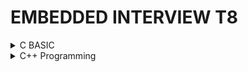 # EMBEDDED INTERVIEW T8

<details> <summary> C BASIC </summary> 

## Lesson 1: C Basic

### 1. Datatype
- Khai báo kiểu dữ liệu rất quan trọng, không được thiếu, không được thừa 
- Các kiểu dữ liệu unsign: uint8_t, uint16_t, uint32_t, uint64_t

- VD kích thước của biến sau:
    uint8_t var; có 8-bit tuong duong 2^8=256: 0-> 255
    int8_t var; có 8-bit tuong duong 2^8=256/2 : -128 -> 127
    uint16_t var1; có 16-bit tuong duong 2^16 = 65536: tu 0-> 65535

### 2. TypeDef
- Một kiểu định nghĩa

Ví dụ sau định nghĩa lại kieuInt là kiểu int (Thay thế một tên khác nhưng bản chất vẫn là int)

```cpp  
typedef int kieuInt;

int main(int argc, char const *argv[])
{
    kieuInt bienA = 28;
    printf(" Test: %d\n", bienA);

    return 0;
}
```
### 3. Câu lệnh điều kiện
#### If Else

```cpp
    int i = 20;

    if (i>20){
        printf("i > 20\n");
    } else if(i==20){
        printf("i = 20\n");
    } else {
        printf("i < 20\n");
    }
```

#### Switch Case
- Cách hoạt động
    - Kiểm tra giá trị đầu tiên
    - Nếu case tương ứng với giá trị sẽ thực thi lệnh và break để thoát vòng lặp
    - 
```cpp
    int i = 0; 

    switch (i){
    case 1:
        printf("Case 1\n");
        break;
    case 2:
        printf("Case 2\n");
        break;
    case 2:
        printf("Case 2\n");
        break;
    default: 
        printf("Case ngoai le\n");
        break;
    }
```

- Trường hợp đặc biệt nếu i bằng 1 hoặc 2 đều print giá trị ở case 2
- break giúp thoát ra khỏi vòng lặp

```cpp
    int i = 0; 

    switch (i){
    case 1:
        
    case 2:
        printf("Case 2\n");
        break;
    case 2:
        printf("Case 2\n");
        break;
    default: 
        printf("Case ngoai le\n");
        break;
    }
```
### 4. Enum
- Cách thiết kế switch case với enum
- enum gán giá trị thằng sau lớn hơn giá trị trước 1 đơn vị
```cpp
typedef enum {
    THANG_MOT, // 0
    THANG_HAI, // 1
    THANG_BA,
    THANG_TU,
    THANG_NAM,
    THANG_SAU,
    THANG_BAY,
    THANG_TAM, // 7
    THANG_CHIN =20, // Neu gan gia tri khac thì thằng tiếp theo sẽ tăng 1 giá trị
    THANG_MUOI,  // 21
    THANG_MUOI_MOT, // 22
    THANG_MUOI_HAI
} typeThang; // Dinh nghia lai bang label thang

int main(int argc, char const *argv[])
// int main() 
{
    typeThang thang = THANG_MOT;
    
    switch (thang)
    {
        case THANG_MOT:
        case THANG_BA:
        case THANG_NAM:
        case THANG_BAY:
        case THANG_TAM:
        case THANG_MUOI:
        case THANG_MUOI_HAI:
            printf("Thang co 31 ngay\n");
            break;
        case THANG_TU:
        case THANG_SAU:
        case THANG_CHIN:
        case THANG_MUOI_MOT:
            printf("Thang co 30 Ngay\n");
            break;
        case THANG_HAI:
            printf("Thang co 28 Ngay\n");
            break;
        default: 
            printf("Case ngoai le\n");
            break;
    }
    return 0;
}
```

### 6. Loop
#### 6.1 For
Cú pháp
for ( < Khai báo giá trị ban đầu>, < điều kiện  (đúng thì chạy chương trình)>, <Toán tử, thực hiện cuối cùng> )

```cpp
    int main(int argc, char const *argv[])
{
    for (int  i = 0 ; i< 10;i++ ){
        printf("i = %d\n",i);
        
    }
    return 0;
}
```

- Cách viết khác
```cpp
int main(int argc, char const *argv[])
{
    int i = 0;
    for (; i< 10; ){
        printf("i = %d\n",i);
        i++;
    }
    return 0;
}
```
##### Continue
- Bỏ qua chương trình

```cpp
int main(int argc, char const *argv[])
{
    for (int  i = 0 ; i< 10;i++){
        if (i ==5){
            continue;
        }
        // Nếu i mà == 5 thì sẽ không in dòng lệnh sau, mà bỏ qua
        printf("i = %d\n",i);
    }
    return 0;
}
```
#### 6.2 While
| While |  Do - While  |
|:-----:|:--------:|
| Chương trình kiểm tra điều kiện trước rồi với chạy chương trình   | Chương trình chạy trước 1 lần rồi mới kiểu tra điều kiện| 

```cpp
int main(int argc, char const *argv[])
{
    int  i = 0;

    while (i<10)
    {
        printf("i = %d\n", i);
        i++;
    }
    return 0;
}
```
#### 6.3 Do - While
- Chương trình chạy trước một lần rồi mới kiểm tra điều kiện
```cpp
int main(int argc, char const *argv[])
{
    int  i = 0;
    do 
    {
        printf("i = %d\n", i);
        i++;
    } while (i==0)
    return 0;
}
```

## Lesson 2: Pointer
### 1. Pointer Giá trị 
```cpp
int a = 10; // Giá trị a có địa chỉ là 0x01

``` 
| Địa chỉ |  Giá trị  |
|:-----:|:--------:|
| 0x01| 10| 

```cpp
int *ptr = 0x01 ; // Địa chỉ là 0x01 có giá trị là kiểu dữ liệu int

&a = 0x01; // Lấy địa chỉ
```

```cpp
int main(int argc, char const *argv[])
{
    int a =10;

    int *ptr = &a; // 0x01 Dia chi 

    printf("Dia chi a: %p\n", &a);

    printf("Gia tri cua bien ptr: %p\n", ptr);

    return 0;
}
```

### 2. Pointer Hàm 
- Con trỏ trỏ đến một hàm
- Cú pháp:
void (*Tencontro)(<input của con trỏ>)

```cpp
void tong(int a, int b){
    printf("Tong: %d va %d = %d \n", a, b, a+b);
} 

void hieu(int a, int b){
    printf("Hieu: %d va %d = %d \n", a, b, a-b);
}

int tich(int a, int b){
    return a*b;
}

int main( int argc, char const *argv[]) {

    int (*ptrTich)(int, int) = &tich;

    printf("Tich: %d\n ", ptrTich(5,5));

    return 0;

}
```
#### Pointer Hàm với input là pointer
```cpp
void tong(int a, int b){
    printf("Tong: %d va %d = %d \n", a, b, a+b);
} 

void hieu(int a, int b){
    printf("Hieu: %d va %d = %d \n", a, b, a-b);
}

void tinhToan( int a, int b, void (*ptr)(int a, int b)){
    printf("Ham tinh toan\n");
    ptr(a,b);
}

int main(int argc, char const *argv)
{
    tinhToan(5,6, &tong);

    tinhToan(7,3, &hieu);
    
    return 0;

}
```
#### void pointer
    Lỗi cần tránh khi khai báo con trỏ
- Trong trường hợp sau sẽ bị lỗi khi khai báo con trỏ char mà trỏ đến vị trí int => Khắc phục bằng con trỏ void

```cpp
int main(int argc, char const *argv[])
{
    int a =10;

    char *ptr = &a; 
    return 0;
    // Chương trình báo lỗi
}

```
- Khắc phục sẽ sử dụng con trỏ void.
- Chú ý khai báo kiểu dữ liệu cho con trỏ void => Ép kiểu dữ liệu

```cpp
int main(int argc, char const *argv[])
{
    void *ptr;

    int a =10;
    char *ptr = &a; 


    double b = 10.2;

    char c = 'A';

    char *ptr = &a; 
    return 0;
}

```

## Lesson 3: Memory Allocation

![Ảnh Phân vùng nhớ](https://i0.wp.com/securitydiaries.com/wp-content/uploads/2018/11/memory-segmets.png?w=340&ssl=1)

#### Text :

- Quyền truy cập chỉ Read và nó chưa lệnh để thực thi nên tránh sửa đổi instruction. 

- Chứa khai báo hằng số trong chương trình (.rodata)

Khi chương trình napjp vào VXL (sử lưu vào bộ nhớ Flask - Tắt đi mở lại vẫn còn lưu lại), Khi sử dụng sẽ Copy chương trình vào phân vùng RAM để chạy ( Do tốc độ chạy trên Ram nhanh hơn tuy nhiên Ram không lưu lại khi tắt máy)

- Chỉ đọc không sử đổi được chương trình 

Ví dụ các biến `const int i = 10;` được lưu ở Phân vùng Text

#### Data:

– Quyền truy cập là read-write.

– Chứa biến toàn cục or biến static với giá trị khởi tạo khác không.

– Được giải phóng khi kết thúc chương trình.

Ví dụ: 
    - static toàn cục `static int b = 20;` 

    - static cục bộ

```cpp
void test(){
    static int b = 20;
}
```

#### Bss:

– Quyền truy cập là read-write.

– Chứa biến toàn cục or biến static với giá trị **khởi tạo bằng không** or **không khởi tạo**.

– Được giải phóng khi kết thúc chương trình.

Lưu ý:
- Giống phân vùng data nhưng không khởi tạo giá trị ban đầu.

- Cho dù sau này biến này có gán giá trị nhưng vẫn ở nguyên trong vùng nhớ này **không chuyển sang vùng data**

Ví dụ: `static int b;`

#### Stack:

– Quyền truy cập là read-write.

– Được sử dụng cấp phát cho biến local, input parameter của hàm,…

– Sẽ được giải phóng khi ra khỏi block code/hàm

```cpp
void tong(int a, int b){
    int c;
    c = a + b;
    printf("Tong a va b: %d\n", c);
    printf(" Dia chi a: %p\n", &a);
    printf(" Dia chi b: %p\n", &b);
    printf(" Dia chi c: %p\n", &c);
}

int main(int argc, char const *argv[])
{   
    tong(6,9);
    // int a = 6; // 0xc1
    // int b = 9; // 0xc5
    // int c;       //0ca3
    printf("-----");
    tong(2,10);

    return 0;

}

```
Sau khi sử dụng địa chỉ cho các biến ở tong(6,9), nó sẽ thu hồi vùng nhớ lại sau khi thực thi chương trình xong; khi mà thực hiện chương trình mới nó sử dụng lại các địa chỉ đó để thực thi chương trình tiếp theo; Do đó khi print các Địa chỉ giữa 2 chương trình khác nhau là như nhau

Output
    Tong a va b: 15
    Dia chi a: 00000000005ffe80
    Dia chi b: 00000000005ffe88
    Dia chi c: 00000000005ffe6c
    -----
    Tong a va b: 12
    Dia chi a: 00000000005ffe80
    Dia chi b: 00000000005ffe88
    Dia chi c: 00000000005ffe6c


#### Heap:
    – Quyền truy cập là read-write.

    – Được sử dụng để cấp phát bộ nhớ động như: Malloc, Calloc, …

    – Sẽ được giải phóng khi gọi hàm free,…

```cpp
#include <stdint.h>

int main(){
    
    uint32_t *ptr = array;

    for (int  i = 0; i<5; i++){
        
        printf("Dia chi: %p\n", ptr+i);

        printf("Gia tri: %d\n", *(ptr+i));

    }
    
    return 0;
}
```

```cpp
#include<stdio.h>
#include <stdint.h>
#include <stdlib.h>

int main(){
    
    uint32_t array[] = {1,7,8,2,9};  // Cái này khai báo và fix ô nhớ cứng

    // Ví dụ khai báo một cái mảng mà không biết trước được độ lớn thì cần sử dụng cấp phát động
    uint8_t *ptr = (uint8_t *)malloc(5); // malloc hàm trả về một địa chỉ ( không biết kiểu dữ liệu gì => Cần ép kiểu)       
    // uint8_t 1byte => malloc 5 ô nhớ là 5 byte

    // nếu Kiểu dữ liệu là uint16_t thì cần 10 ô nhớ

    for (int  i = 0; i<5; i++){
        
        ptr[i] = 2*i;

    }

    for (int  i = 0; i<5; i++){
        
        printf("i: %p\n", &ptr[i]);

    }
    // Code vẫn chạy tuy nhiên, ở các địa chỉ mà không khai báo, Ram vẫn hiểu là chưa gán giá trị và sau này có thể gán giá trị khác và ảnh hưởng tới chương trình
    // Tổng quát thì cần khai báo như sau:

    // uint16_t *ptr = (uint16_t *)malloc(5 * sizeof(uint16_t));

    // Cách thay đổi kích thước của vùng nhớ này
    // realloc(< Địa chỉ cần thay đổi>, <Size của vùng nhớ mới>);

    ptr = (uint16_t *)realloc(ptr, 7 * sizeof(uint16_t));

    return 0;
}
```


## Lesson 4: Variable

### Biến Static
```cpp
void count(){
    static int i= 0;    // Khởi tạo địa chỉ  0x01 có gí trị = 0
    // Biến static chỉ tạo 1 lần và sử dụng cho toàn chươ chương trình, cho dù có chạy lại chương trình cũng không chạy lại
    // Tạo duy nhất một lần và tồn tại sử dụng hết vòng đời chương trình

    int x =0;           // Khởi tạo tại địa chỉ 0xc1 có giá trị = 0 
    // chạy lại chương trình này sẽ lại khởi tạo địa chỉ mới với giá trị 0

    printf("i = %d, x = %d\n", i, x);
    x++;
    i++;
}
int main(int argc, char const *argv[])
{
    count(); 

    count();
    
    count();
}s

// Output
// i = 0, x = 0
// i = 1, x = 0
// i = 2, x = 0
```
### Biến Extern

VD: Muốn gọi biến a ở file test. sang file main.c, ta thực hiện ở file main.c như sau:
```cpp
extern a;
```


Tại Terminal gõ: gcc main.c test.c --> enter Gõ ./main

- Khi dùng extern không lấy được đc biến từ static vì biến này chỉ tồn tại trong file đó thôi
- Ứng dụng của static toàn cục cho thiết kế thư viện, user chỉ quan tâm input và output và không để người dùng can thiệp vào quá trình xử lý tính toán của chương trình

```cpp
void input 

```


## Lesson 5: Compiler

- Quá trình của một chương trình:
    * Source file: main.c (.c/.h/.cpp/.)
    * Preprocessor: Tiền xử lý -> Tạo ra file Preprocessed Source (main.i)
        
        cú pháp `gcc -E main.c -o main.i`
    * Compiler => Tạo ra file Assembly code (main.s)
        
        Cú pháp `gcc  main.i -o main.s`
    * Assembler => Object File main.o (chương trình này hỗ trợ mã Hex và BIN)
    * Linker => Tạo file cuối executable (với Window tạo .exe/ vi điều khiển thì tạo .hex hoặc .bin)

![Compiler Process](./Image/Compiler.png)


## Lesson 6: MACRO

### ifndef 
`#ifndef SIZE` Nếu có LABEL nào được định nghĩa chưa, Nếu nó định nghĩa rồi thì không sử dụng nội dung trong này
- Chỉ xảy ra ở quá trình tiền xử lý 
- Ứng dụng xây dựng thư viên để định nghĩa các Label và khi chạy lại không định nghĩa nữa

```cpp
// #define SIZE 20

#ifndef SIZE
// Nội dung trong này không sử dụng

int var = 20;

#endif

int main(int argc, char const *argv[])
{

    return 0;
}
```

<details><summary>Cách người ta quy chuẩn đặt tên </summary>
<p>

__STM8S_IT_H
Tên file_Interupt_Header

</p>
</details>

### Macro xây dựng thư viện
- Ứng dụng chương trình Macro vào build thư viện
- Quá trình này xảy ra ở Tiền xử lý chưa đi vào chương trình
Chương trình thư viện  "lib.c"
```cpp

#define STM32F103 0
#define ATMEGA 1
#define PIC16F887 2

// Các thanh ghi ở đây mang tính ví dụ (ALU, AIT)

#if MCU == STM32F103

void Blinkled(){
    DRC = !DRC;
    delay(1000);
}

#elif MCU == ATMEGA

void Blinkled(){
    ALU = !ALU;
    delay(1000);
}

#elif MCU == PIC16F887

void Blinkled(){
    AIT = !AIT;
    delay(1000);
}

#endif

```

Chương trình chính main.c, #include lib.c vào
```cpp
#include <stdio.h>
#define MCU PIC16F887 // THAY ĐỔI MACRO Ở ĐÂY CHƯƠNG TRÌNH SẼ BUILD THEO THƯ VIỆN IF ELSE
#include "lib.c"


int main(int argc, char const *argv[])
{
    while (1)
    {
        /* code */
        Blinkled();
    }
        
    return 0;
}
```


### Macro function

```cpp
#define SUM(a,b) a+b

int main(int argc, char const *argv[])
{
    printf("Tong a va b:  %d\n", SUM(5,6));

    printf("Tong a va b:  %d\n", SUM(1,7));

    printf("Tong a va b:  %d\n", SUM(8,2));

    return 0;

}
```
#### Multiline Macro

- Sử dụng macro multiline như một function
- Yêu cầu có dâu “\” cuối mỗi hàng; Ngoại trừ dòng cuối cùng để khai báo macro funtion
```cpp
#include<stdio.h>

#define CREATE_FUNC(name, cmd)  \
void name(){                    \
    printf("%s", (char*)#cmd);  \
}

// Thêm dấu "#" trước label để hiểu là chuỗi 

CREATE_FUNC(test, This is test 1\n);

CREATE_FUNC(test2, This is test 2\n);

int main(int argc, char const *argv[])
{
    test();

    test2();
    
    return 0;

}

```

Ví dụ khác
```cpp
#include<stdio.h>

#define CREATE_FUNC(name, cmd)  \
void name(){                    \
    printf("%s", (char*)#cmd);  \
}

CREATE_FUNC(test, This is test 1\n);

CREATE_FUNC(test2, This is test 2\n);

// Thêm dấu # để hiểu là chuỗi 

#define CREATE_VARIABLE(name)  \
int name__##var;                \
int name__##var2;               \
int name__##var3;               

// Thêm dấu ## để Nối 2 chuỗi với nhau

#define VAR(...) __VA_ARGS__

int main(int argc, char const *argv[])
{
    // test();

    // test2();
    
    // CREATE_VARIABLE(test);

    // VAR(int a, int b, int c;); // Hiển thị cái gì nhập vào 

    return 0;

}
```


`#define VAR(...) __VA_ARGS__`
- The __VA_ARGS__ refers back again to the variable arguments in the macro itself.



### Struct & Union
#### Struct
- Kiểu dữ liệu do người dùng tự định nghĩa
```cpp
typedef struct{
    int x;
    int y;
    int z;
} typeData;

int main(int argc, char const *argv[])
{
    // typeData Data = {1,2,3};
    
    typeData Data;
    
    Data.x = 30;

    Data.y = 50;

    Data.z = 2;

    printf("x = %d, y = %d, z = %d \n", Data.x, Data.y, Data.z);

    return 0;
}
```


```cpp
typedef struct{
    uint8_t var; // 8 bit = 1 byte
    uint32_t var2; // 32 bit = 4 byte
} typeData;

int main(int argc, char const *argv[])
{

    printf("size = %d byte\n", sizeof(typeData));   // Kết quả là 8 byte

    return 0;
}
```


```cpp

#include <stdio.h>
#include <stdint.h>

typedef struct{
    uint32_t var;    // 8 bit = 1 byte
    uint8_t var2;  // 32 bit = 4 byte
    uint8_t var3;   // 8 bit = 1 byte
} typeData;

// Tổng dung lượng là 8 byte

// Một lần quét dựa vào kiến trúc Vi xử lý
// Với riêng compiler Gcc, với mỗi lần quét lấy kích thước kiểu dữ liệu member lớn nhất làm size chung của những member khác
// Tính toán sử dụng thứ tự member hợp lý để tối ưu dung lượng

typedef struct{
    uint8_t var1[5];    //   4 byte + 1 byte
    uint16_t var2[2];  // 2 byte * 2
    uint32_t var3[2];   //  4 byte *2
} typeData2;            // Tổng dung lượng là 20 byte


// Struct địa chỉ độc lập 

int main(int argc, char const *argv[])
{
    
    printf("size = %ld byte\n", sizeof(typeData2));   // Kết quả là 8 byte

    typeData2 test;

    printf("Dia chi test     : %p\n", &test);       //00000000005ffe80

    printf("Dia chi test.var1: %p\n", &test.var1);  //00000000005ffe80

    printf("Dia chi test.var2.0: %p\n", &test.var2[0]);  //00000000005ffe86

    printf("Dia chi test.var2.1: %p\n", &test.var2[1]);  //00000000005ffe86

    printf("Dia chi test.var3: %p\n", &test.var3);  //00000000005ffe8c
    return 0;
}
```

#### Union

```cpp

#include <stdio.h>
#include <stdint.h>

typedef union{
    uint8_t var1[5];    
    uint8_t var2[3]; 
    uint8_t var3[2];   
} typeData;            


int main(int argc, char const *argv[])
{
    
    printf("size = %ld byte\n", sizeof(typeData));   

    typeData test;

    for ( int i = 0; i<5; i++){
        test.var1[i] = i; // 0 1 2 3 4
    }

    for ( int i = 0; i<3; i++){
        test.var2[i] = 3*i; // 0 3 6
    }

    for ( int i = 0; i<2; i++){
        test.var3[i] = 2*i; //  0 2 
    }

    for ( int i = 0; i < 5; i++){
        printf("%d\n", test.var1[i]);  
    }
    
    return 0;

}

```

## Lesson 8: BITMASK

### Thao tác Bit


</details>



<details> <summary> C++ Programming  </summary> 

## Class
- Ví dụ một class cơ bản
- Hàm trong C = Method
- Biến trong c = Property

### Khai báo class
* Cấu trúc cơ bản của một class như sau
```cpp
using namespace std;
class DoiTuong{
    public: // Phạm vu truy cập
        DoiTuong(){ // Đối tượng đầu tiên được gọi là Conductor không có thông số đầu vào
            DoiTuong::ten = ten;   // Có tham số đầu vào
            DoiTuong::tuoi = tuoi;
        }


        string ten;  // Property
        int tuoi;
        void nhapThongTin(string ten, int tuoi){
            DoiTuong::ten = ten;
            DoiTuong::tuoi = tuoi;
            }
        void hienThi(){ 
            cout<<"Ten: "<<DoiTuong::ten<<endl;
            cout<<"Tuoi: "<<DoiTuong::tuoi<<endl;
        }
};

int main(int argc, char const *argv[]){
    DoiTuong dt; // Object dt thuộc Class Doituong
    
    dt.nhapThongTin("Hoang", 21);
    dt.hienThi();
    return 0;
}
```
### Constructors
#### Constructors Có tham số đầu vào 
- Khai báo Constructors có tham số đầu vào

Khai báo 1 hàm tự động khởi chạy đầu tiên

```cpp
class DoiTuong{
    public:
        DoiTuong(string ten, int tuoi){ 
            DoiTuong::ten = ten;  
            DoiTuong::tuoi = tuoi;
        }
};

int main(int argc, char const *argv[]){
    DoiTuong dt(); 
    return 0;
}

```
#### Constructors Không có tham số đầu vào 
- Khai báo Constructors có tham số đầu vào

Khai báo 1 hàm tự động khởi chạy đầu tiên

```cpp
class DoiTuong{
    public:
        DoiTuong(){ 
            DoiTuong::ten = ten;  
            DoiTuong::tuoi = tuoi;
        }
};

int main(int argc, char const *argv[]){
    DoiTuong dt(); 
    return 0;
}

```
### Static
Static member (thành viên tĩnh) trong class C++ cũng tương tự như với static variable (biến tĩnh) trong function

* Đối với function, sau khi thực hiện xong khối lệnh và thoát thì static variable vẫn sẽ không mất đi
* Đối với class, static member sẽ là thuộc tính dùng chung cho tất cả các đối tượng của class đó, cho dù là không có đối tượng nào tồn tại. Tức là có thể khai báo nhiều object, mỗi object các thuộc tính của nó đều khác nhau nhưng riêng static thì chỉ có một và static member tồn tại trong suốt chương trình cho dù có hay không có object nào của nó hay nói ngắn gọn là dùng chung một biến static

- Khi khai báo một C

```cpp
using namespace std;

class sinhvien 
{
    public: // Khai báo các biến riêng của đối tượng đó thôi
        uint8_t ID;
        string NAME;
        uint8_t OLD;

        // sinhvien(uint8_t id, string name, uint8_t old); // Mặc định đã có

        void setNAME(string name){
            NAME = name;
        } 
};


int main(){

    sinhvien sv; // Tạo một cái đối tượng của class sinhvien; còn sv là một đối tượng

    sv.setNAME("tuan"); // Gán biến cho các đối tượng

    int key = 0;
    cout << sv.NAME;
    return 0;
}
```

Nhập và xuất trong C++
```cpp
int main(){
    cout << "Nhap key: ";

    cin >> key;
    cout << key;
}
```

Cách khai báo class khác


## Template

- Template có tính chất đa hình, Vd; viết 1 hàm sài kiểu Template
* Thay vì phải viết lặp lại như thế này:

```cpp
using namespace std;

int sum1 (int a, int b){
    return a + b;
}

double sum2 (double a, double b){
    return a + b;
}

int main(){

    cout << sum1(4,5) << endl;
    cout << sum2(3.5 , 2.2) << endl;
    
    return 0;
}
```

* Thì sẽ viết lại theo template như sau:
```cpp
template <typename datatype>
datatype sum(datatype a, datatype b){
    return a + b;
}

int main(){

    cout << sum(4,5) << endl;
    cout << sum(3.5 , 2.2) << endl;
    
    return 0;
}

```

```cpp
9
5.7

```
* Lưu ý:
- Khi khai báo bao nhiêu typename thì lúc thì cần khai báo đủ các datatype truyền vào hàm



`Namespace` là từ khóa trong C++ được sử dụng để định nghĩa một phạm vi nhằm mục đích phân biệt các hàm, lớp, biến, ... cùng tên trong các thư viện khác nhau.

Khi tạo `namespace` nếu muốn dùng chung tên biến của các member thì khi khai báo tên của `namespace` thì phải khai báo tên khác nhau

Nếu dùng chung tên của `namespace` thì tên của các member phải khác nhau (dù có chung file hay khác file), Do khai báo cùng tên `namespace` thì dùng chung bộ nhớ nên nếu tên các member cũng giống thì những member giống nhau sẽ cùng chung 1 địa thì sẽ dẫn đến xung đột vùng nhớ

```c
namespace conOngA{
    int A = 10;
}
namspace conOngB{
    int A = 20;
}
```
Khai báo Constructors
```cpp
    int x, y;
    Position(int x = 0,int y =0): x(x), y(y){}

```
Tương tự
```cpp   
Position(int x = 0,int y =0){
    Position::x = x;
    Position::y = y;
}
```



## 2.OOP
Có 4 đặc tính: Tính kế thừa, đa hình, trừa tượng và đóng gói

**2.1 Inheritance (Tính kế thừa )**
Trong lập trình hướng đối tượng có ý nghĩa, một class có thể kế thừa các thuộc tính của một class khác đã tồn tại trước đó. Khi một class con được tạo ra bởi việc kế thừa thuộc tính của class cha thì chúng ta sẽ gọi class con đó là subclass trong C++, và class cha chính là superclass trong C++


**2.2 Abstraction (Tính trừu tượng)**
Tính trừu tượng trong lập trình hướng đối tượng là một khả năng mà chương trình có thể bỏ qua sự phức tạp bằng cách tập trung vào cốt lõi của thông tin cần xử lý. Điều đó có nghĩa, bạn có thể xử lý một đối tượng bằng cách gọi tên một phương thức và thu về kết quả xử lý, mà không cần biết làm cách nào đối tượng đó được các thao tác trong class. Ví dụ đơn giản, bạn có thể nấu cơm bằng nồi cơm điện bằng cách rất đơn giản là ấn công tắc nấu, mà không cần biết là bên trong cái nồi cơm điện đó đã làm thế nào mà gạo có thể nấu thành cơm.

**2.3 Polymorphism (Tính đa hình)**
Tính đa hình trong lập trình hướng đối tượng là một khả năng mà một phương thức trong class có thể đưa ra các kết quả hoàn toàn khác nhau, tùy thuộc vào dữ liệu được xử lý.
 
Ví dụ đơn giản, cùng là một class quản lý dữ liệu là các con vật, thì hành động sủa hay kêu của chúng được định nghĩa trong class sẽ cho ra kết quả khác nhau, ví dụ nếu là con mèo thì kêu meo meo, còn con chó thì sủa gâu gâu chẳng hạn. 

```cpp
//Tính đa hình
using namespace std;

class Toanhoc{
    public:
        void tong(int a, int b){
            cout<<"tong a va b: "<<a+b<<endl;
        }
        void tong(int a, int b, int c){
            cout<<"tong a, b va c: "<<a+b+c<<endl;
        }
    
        int tong(int a, double b){
            return a+(int)b;//ép kiểu
        }
};
//C++ có thể tạo ra 2 hàm trùng tên chỉ cần khác input parameter
int main(int argc, char const *argv[])
{
    Toanhoc th;
    th.tong(8,3);

    th.tong(7, 3, 5);
    cout<<"Tong a va b: "<<th.tong(8, 12.5)<<endl;
    
    return 0;
}
```

**2.4 Encapsulation (Tính đóng gói)**
Tính đóng gói trong lập trình hướng đối tượng có ý nghĩa không cho phép người sử dụng các đối tượng thay đổi trạng thái nội tại của một đối tượng, mà chỉ có phương thức nội tại của đối tượng có thể thay đổi chính nó. Điều đó có nghĩa, dữ liệu và thông tin sẽ được đóng gói lại, giúp các tác động bên ngoài một đối tượng không thể làm thay đổi đối tượng đó, nên sẽ đảm bảo tính toàn vẹn của đối tượng, cũng như giúp dấu đi các dữ liệu thông tin cần được che giấu.

- Trong quá trình truy cập vào object không được truy cập trực tiếp mà phải thông qua method

## Virtual function
Hàm ảo (virtual function) là một hàm thành viên trong lớp cơ sở mà lớp dẫn xuất 
khi kế thừa cần phải định nghĩa lại.

Hàm ảo được sử dụng trong lớp cơ sở khi cần đảm bảo hàm ảo đó sẽ được định 
nghĩa lại trong lớp dẫn xuất. Việc này rất cần thiết trong trường hợp con trỏ có 
kiểu là lớp cơ sở trỏ đến đối tượng của lớp dẫn xuất.

Hàm ảo là một phần không thể thiếu để thể hiện tính đa hình trong kế thừa được hỗ 
trợ bởi nguồn ngữ C++.

- Virtual Function là khi một hàm được khai báo Virtual thì ở class con kế thừa khi gọi hàm Virtual thì nó sẽ load lại giá trị mới nhất tại class con gọi là Overload.
- Khi object là một class con và trỏ đến method của class cha, trong method class cha sẽ gọi những method khác. Những method đó nếu là kiểu Virtual function thì lúc đó nó sẽ lấy những function cùng cái tên đó mà được định nghĩa lại từ class con.

Lưu ý: Con trỏ của lớp cơ sở có thể chứa địa chỉ của đối tượng thuộc lớp dẫn xuất, 
nhưng ngược lại thì không được.

Hàm ảo chỉ khác hàm thành phần thông thường khi được gọi từ một con trỏ. Sử 
dụng hàm ảo khi muốn con trỏ đang trỏ tới đối tượng của lớp nào thì hàm thành phần 
của lớp đó sẽ được gọi mà không xem xét đến kiểu của con trỏ.

```cpp
class Toanhoc{
    public:
        virtual char *txt(){
            return (char*)"Hello world\n";
        }

        void display(){
            printf('%s', txt());
        }

}

class test: public Toanhoc{
    public:
       char *txt(){ // Overide
            return (char*)"Hello world\n";
        }
}

int main(){
    Test th;

    th.display(); // Overload

    return 0;
}
```

## Vector
Giống như là mảng (array), vector trong C++ là một đối tượng dùng để chứa các đối 
tượng khác, và các đối tượng được chứa này cũng được lưu trữ một cách liên tiếp 
trong vector.

Tuy nhiên, nếu như số lượng phần tử (size) của một mảng là cố định, thì ở vector, 
nó hoàn toàn có thể thay đổi trong suốt quá trình làm việc của chương trình

Modifiers
1. push_back(): Hàm đẩy một phần tử vào vị trí sau cùng của vector. Nếu kiểu của 
đối tượng được truyền dưới dạng tham số trong push_back() không giống với kiểu 
của vector thì sẽ bị ném ra.
ten-vector.push_back(ten-cua-phan-tu);
2. assign(): Nó gán một giá trị mới cho các phần tử vector bằng cách thay thế các 
giá trị cũ.
ten-vector.assign(int size, int value);
3. pop_back(): Hàm pop_back () được sử dụng để xóa đi phần tử cuối cùng một 
vector.
4. insert(): Hàm này chèn các phần tử mới vào trước phần tử trước vị trí được trỏ 
bởi vòng lặp. Chúng ta cũng có thể chuyển một số đối số thứ ba, đếm số lần phần tử 
được chèn vào trước vị trí được trỏ.
5. erase(): Hàm được sử dụng để xóa các phần tử tùy theo vị trí vùng chứa
6. emplace(): Nó mở rộng vùng chứa bằng cách chèn phần tử mới vào
7. emplace_back(): Nó được sử dụng để chèn một phần tử mới vào vùng chứa 
vector, phần tử mới sẽ được thêm vào cuối vector
8. swap(): Hàm được sử dụng để hoán đổi nội dung của một vector này với một 
vector khác cùng kiểu. Kích thước có thể khác nhau.
9. clear(): Hàm được sử dụng để loại bỏ tất cả các phần tử của vùng chứa vector

10. size(): trả về kích thước vector
11. empty(): Kiểm tra vector có rỗng không



bản chất vector là class một thư viện cung cấp các method, sử dụng malloc, calloc để cấp phát động

```cpp
#include vector

int main(){

    vector<int>array = {1,2,3,4,5,6};
    for (int i =0; i< array.size(); i++){
        printf("%d\n ", array[i]);
    }
}
```


## C++ Advance

### Smart pointer

- Cấp phát bộ nhớ động trong C++
- Tuy nhiên khi muốn thu hồi vùng nhớ cần Delete nó đi
```cpp

int main(){
    
    int *ptr = new int; // Từ khoá new để cấp phát động

    *ptr = 20;

    cout << "ptr: "<< *ptr<< endl;

    int *array = new int [10];
    
    for ( int i = 0; i < 10; i++){

        array[i] = 2*i;

    }

    for ( int i = 0; i < 10; i++){
        cout<<"i: " << i<< endl;

    }
    
```


- Smart pointer

Lưu trong phân vùng nhớ Heap, Sau khi thực hiện xong chương trình sẽ tự động thu hồi vùng nhớ

Tạo cấp phát động

* Có 2 loại 
- unique_ptr: Duy nhất một con trỏ vào địa chỉ
- shared_ptr: Nhiều con trỏ vào 1 địa chỉ


### Threads

Thêm thư viện
```cpp
#include <thread>

```


```cpp
#include <thread>
#include <chrono>

void task1(){
    int i =0;
    while(1){
        this_thread::sleep_for(chrono::seconds(1)); // làm chương trình delay 1s
        cout<<"i = "<< i++ <<endl;
    }
    
}

int main(){
    task1();
}

```


</details>
